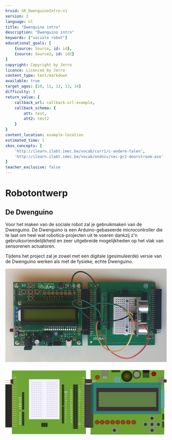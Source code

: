 ```yaml
---
hruid: SR_DwenguinoIntro-v1
version: 3
language: nl
title: "Dwenguino intro"
description: "Dwenguino intro"
keywords: ["sociale robot"]
educational_goals: [
    {source: Source, id: id}, 
    {source: Source2, id: id2}
]
copyright: Copyright by Jerro
licence: Licenced by Jerro
content_type: text/markdown
available: true
target_ages: [10, 11, 12, 13, 14]
difficulty: 3
return_value: {
    callback_url: callback-url-example,
    callback_schema: {
        att: test,
        att2: test2
    }
}
content_location: example-location
estimated_time: 1
skos_concepts: [
    'http://ilearn.ilabt.imec.be/vocab/curr1/c-andere-talen', 
    'http://ilearn.ilabt.imec.be/vocab/ondniv/sec-gr2-doorstroom-aso'
]
teacher_exclusive: false
---
```

# Robotontwerp
## De Dwenguino

Voor het maken van de sociale robot zal je gebruikmaken van de Dwenguino. De Dwenguino is een Arduino-gebaseerde microcontroller die te laat om heel wat robotica-projecten uit te voeren dankzij z'n gebruiksvriendelijlkheid en zeer uitgebreide mogelijkheden op het vlak van sensorenen actuatoren.

Tijdens het project zal je zowel met een digitale (gesimuleerde) versie van de Dwenguino werken als met de fysieke, echte Dwenguino.

![moederbordje](embed/moederbordje.png "moederbordje")  

![schema moederbordje](embed/breadboard_improved_version_3.png "schema moederbordje")